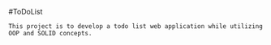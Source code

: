 #ToDoList

    This project is to develop a todo list web application while utilizing OOP and SOLID concepts.